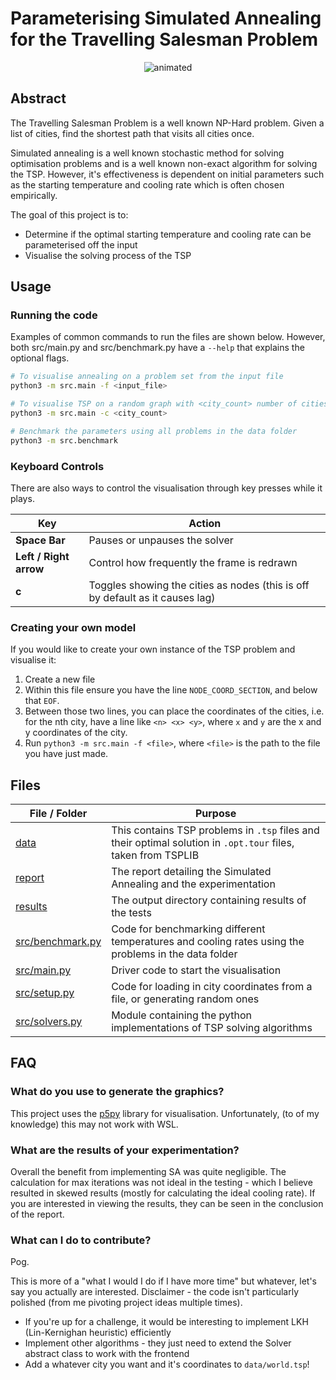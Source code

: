 # Parameterising Simulated Annealing for the Travelling Salesman Problem

<p align="center">
  <img src="examples/world-tsp.gif" alt="animated" />
</p>

## Abstract

The Travelling Salesman Problem is a well known NP-Hard problem.
Given a list of cities, find the shortest path that visits all cities once.

Simulated annealing is a well known stochastic method for solving optimisation problems and is a well known non-exact algorithm for solving the TSP.
However, it's effectiveness is dependent on initial parameters such as the starting temperature and cooling rate which is often chosen empirically.

The goal of this project is to:

- Determine if the optimal starting temperature and cooling rate can be parameterised off the input
- Visualise the solving process of the TSP

## Usage

### Running the code

Examples of common commands to run the files are shown below.
However, both src/main.py and src/benchmark.py have a `--help` that explains the optional flags.

```sh
# To visualise annealing on a problem set from the input file
python3 -m src.main -f <input_file>

# To visualise TSP on a random graph with <city_count> number of cities
python3 -m src.main -c <city_count>

# Benchmark the parameters using all problems in the data folder
python3 -m src.benchmark
```

### Keyboard Controls

There are also ways to control the visualisation through key presses while it plays.

| Key                    | Action                                                                        |
| ---------------------- | ----------------------------------------------------------------------------- |
| **Space Bar**          | Pauses or unpauses the solver                                                 |
| **Left / Right arrow** | Control how frequently the frame is redrawn                                   |
| **c**                  | Toggles showing the cities as nodes (this is off by default as it causes lag) |

### Creating your own model

If you would like to create your own instance of the TSP problem and visualise it:

1. Create a new file
2. Within this file ensure you have the line `NODE_COORD_SECTION`, and below that `EOF`.
3. Between those two lines, you can place the coordinates of the cities, i.e. for the nth city, have a line like `<n> <x> <y>`, where `x` and `y` are the x and y coordinates of the city.
4. Run `python3 -m src.main -f <file>`, where `<file>` is the path to the file you have just made.

## Files

| File / Folder                        | Purpose                                                                                                       |
| ------------------------------------ | ------------------------------------------------------------------------------------------------------------- |
| [data](data)                         | This contains TSP problems in `.tsp` files and their optimal solution in `.opt.tour` files, taken from TSPLIB |
| [report](report)                     | The report detailing the Simulated Annealing and the experimentation                                          |
| [results](results)                   | The output directory containing results of the tests                                                          |
| [src/benchmark.py](src/benchmark.py) | Code for benchmarking different temperatures and cooling rates using the problems in the data folder          |
| [src/main.py](src/main.py)           | Driver code to start the visualisation                                                                        |
| [src/setup.py](src/setup.py)         | Code for loading in city coordinates from a file, or generating random ones                                   |
| [src/solvers.py](src/solvers.py)     | Module containing the python implementations of TSP solving algorithms                                        |

## FAQ

### What do you use to generate the graphics?

This project uses the [p5py](https://github.com/p5py/p5) library for visualisation.
Unfortunately, (to of my knowledge) this may not work with WSL.

### What are the results of your experimentation?

Overall the benefit from implementing SA was quite negligible.
The calculation for max iterations was not ideal in the testing - which I believe resulted in skewed results (mostly for calculating the ideal cooling rate).
If you are interested in viewing the results, they can be seen in the conclusion of the report.


### What can I do to contribute?

Pog.

This is more of a "what I would I do if I have more time" but whatever, let's say you actually are interested.
Disclaimer - the code isn't particularly polished (from me pivoting project ideas multiple times).

- If you're up for a challenge, it would be interesting to implement LKH (Lin-Kernighan heuristic) efficiently
- Implement other algorithms - they just need to extend the Solver abstract class to work with the frontend
- Add a whatever city you want and it's coordinates to `data/world.tsp`!

